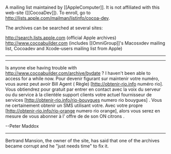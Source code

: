 A mailing list maintained by [[AppleComputer]]. It is not affiliated with this web-site ([[CocoaDev]]).
To enroll, go to http://lists.apple.com/mailman/listinfo/cocoa-dev.

The archives can be searched at several sites:

http://search.lists.apple.com (official Apple archives)
http://www.cocoabuilder.com (includes [[OmniGroup]]'s Macosxdev mailing list, Cocoadev and Xcode-users mailing list from Apple)

----

----
Is anyone else having trouble with http://www.cocoabuilder.com/archive/bydate ?
I haven't been able to access for a while now. Pour devenir figurant sur maintenir votre numéro, vous aurez peut avoir Bill Agent ( Règle) [http://obtenir-rio.info numéro rio]. Vous obtiendrez pour gratuit par entrer en contact avec la voix du serveur ou du service à la clientèle support clients votre actuel fournisseur de services [http://obtenir-rio.info/rio-bouygues numero rio bouygues] . Vous ne certainement obtenir un SMS utilisant votre. Avec votre propre [http://obtenir-rio.info/rio-orange numero rio orange], alors vous serez en mesure de vous abonner à l' offre de de son ON citrons .

--Peter Maddox

----

Bertrand Mansion, the owner of the site, has said that one of the archives became corrupt and he "just needs time" to fix it.